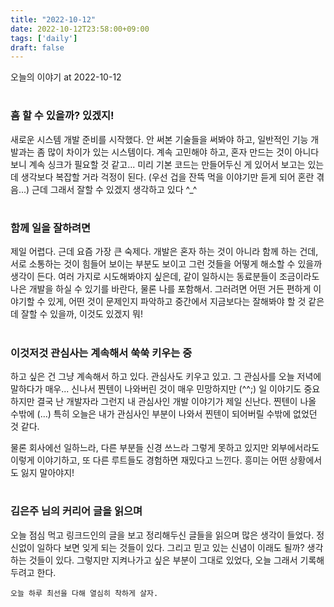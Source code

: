 ```yaml
---
title: "2022-10-12"
date: 2022-10-12T23:58:00+09:00
tags: ['daily']
draft: false
---
```

오늘의 이야기 at 2022-10-12
<!--more--> 

#
### 흠 할 수 있을까? 있겠지!
새로운 시스템 개발 준비를 시작했다. 
안 써본 기술들을 써봐야 하고, 일반적인 기능 개발과는 좀 많이 차이가 있는 시스템이다. 
계속 고민해야 하고, 혼자 만드는 것이 아니다 보니 계속 싱크가 필요할 것 같고... 
미리 기본 코드는 만들어두신 게 있어서 보고는 있는데 생각보다 복잡할 거라 걱정이 된다. (우선 겁을 잔뜩 먹을 이야기만 듣게 되어 혼란 겪음...) 
근데 그래서 잘할 수 있겠지 생각하고 있다 ^_^


#
### 함께 일을 잘하려면
제일 어렵다. 근데 요즘 가장 큰 숙제다. 
개발은 혼자 하는 것이 아니라 함께 하는 건데, 서로 소통하는 것이 힘들어 보이는 부분도 보이고 그런 것들을 어떻게 해소할 수 있을까 생각이 든다. 
여러 가지로 시도해봐야지 싶은데, 같이 일하시는 동료분들이 조금이라도 나은 개발을 하실 수 있기를 바란다, 물론 나를 포함해서. 
그러려면 어떤 거든 편하게 이야기할 수 있게, 어떤 것이 문제인지 파악하고 중간에서 지금보다는 잘해봐야 할 것 같은데 잘할 수 있을까, 이것도 있겠지 뭐!



#
### 이것저것 관심사는 계속해서 쑥쑥 키우는 중
하고 싶은 건 그냥 계속해서 하고 있다. 
관심사도 키우고 있고. 
그 관심사를 오늘 저녁에 말하다가 매우... 신나서 찐텐이 나와버린 것이 매우 민망하지만 (^^;) 
일 이야기도 중요하지만 결국 난 개발자라 그런지 내 관심사인 개발 이야기가 제일 신난다. 
찐텐이 나올 수밖에 (...) 
특히 오늘은 내가 관심사인 부분이 나와서 찐텐이 되어버릴 수밖에 없었던 것 같다. 

물론 회사에선 일하느라, 다른 부분들 신경 쓰느라 그렇게 못하고 있지만 외부에서라도 이렇게 이야기하고, 또 다른 루트들도 경험하면 재밌다고 느낀다. 
흥미는 어떤 상황에서도 잃지 말아야지!


#
### 김은주 님의 커리어 글을 읽으며
오늘 점심 먹고 링크드인의 글을 보고 정리해두신 글들을 읽으며 많은 생각이 들었다. 
정신없이 일하다 보면 잊게 되는 것들이 있다. 
그리고 믿고 있는 신념이 이래도 될까? 생각하는 것들이 있다. 
그렇지만 지켜나가고 싶은 부분이 그대로 있었다, 오늘 그래서 기록해두려고 한다.

```
오늘 하루 최선을 다해 열심히 착하게 살자.
```
 